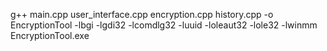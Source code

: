 g++ main.cpp user_interface.cpp encryption.cpp history.cpp -o EncryptionTool -lbgi -lgdi32 -lcomdlg32 -luuid -loleaut32 -lole32 -lwinmm
EncryptionTool.exe
